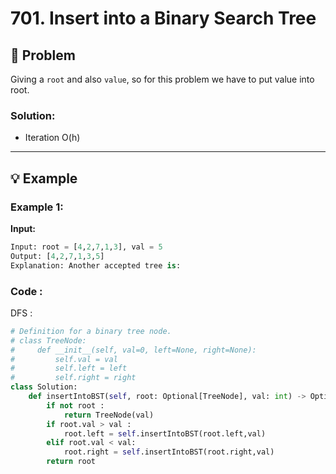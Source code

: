 # 701. Insert into a Binary Search Tree

## 📝 Problem
Giving a `root` and also `value`, so for this problem we have to put value into root.

### **Solution**:
- Iteration O(h)

---

## 💡 Example

### **Example 1**:


**Input:**
```python
Input: root = [4,2,7,1,3], val = 5
Output: [4,2,7,1,3,5]
Explanation: Another accepted tree is:
```


### **Code** :
DFS :
````python
# Definition for a binary tree node.
# class TreeNode:
#     def __init__(self, val=0, left=None, right=None):
#         self.val = val
#         self.left = left
#         self.right = right
class Solution:
    def insertIntoBST(self, root: Optional[TreeNode], val: int) -> Optional[TreeNode]:
        if not root :
            return TreeNode(val)
        if root.val > val :
            root.left = self.insertIntoBST(root.left,val)
        elif root.val < val:
            root.right = self.insertIntoBST(root.right,val)
        return root

        
`````

